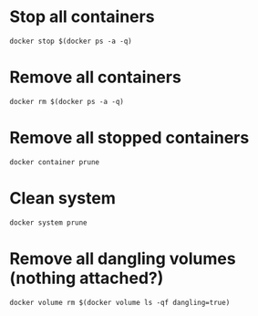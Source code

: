 # Stop all containers
`docker stop $(docker ps -a -q)`

# Remove all containers
`docker rm $(docker ps -a -q)`

# Remove all stopped containers
`docker container prune`

# Clean system
`docker system prune`

# Remove all dangling volumes (nothing attached?)
`docker volume rm $(docker volume ls -qf dangling=true)`
